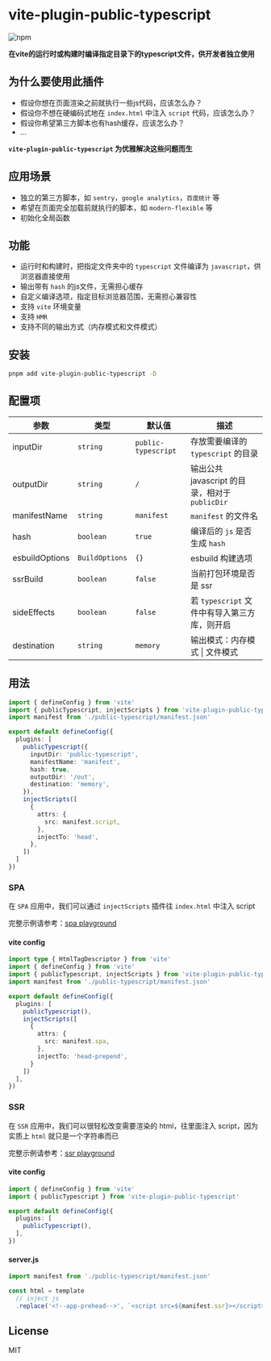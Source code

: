 # vite-plugin-public-typescript

![npm][npm-img]

<!-- **中文** | [English](./README.md) -->

**在vite的运行时或构建时编译指定目录下的typescript文件，供开发者独立使用**

## 为什么要使用此插件

- 假设你想在页面渲染之前就执行一些js代码，应该怎么办？
- 假设你不想在硬编码式地在 `index.html` 中注入 `script` 代码，应该怎么办？
- 假设你希望第三方脚本也有hash缓存，应该怎么办？
- ...

**`vite-plugin-public-typescript` 为优雅解决这些问题而生**

## 应用场景

- 独立的第三方脚本，如 `sentry`，`google analytics`，`百度统计` 等
- 希望在页面完全加载前就执行的脚本，如 `modern-flexible` 等
- 初始化全局函数

## 功能

- 运行时和构建时，把指定文件夹中的 `typescript` 文件编译为 `javascript`，供浏览器直接使用
- 输出带有 `hash` 的js文件，无需担心缓存
- 自定义编译选项，指定目标浏览器范围，无需担心兼容性
- 支持 `vite` 环境变量
- 支持 `HMR`
- 支持不同的输出方式（内存模式和文件模式）

## 安装

```bash
pnpm add vite-plugin-public-typescript -D
```

## 配置项

| 参数           | 类型           | 默认值              | 描述                                           |
| -------------- | -------------- | ------------------- | ---------------------------------------------- |
| inputDir       | `string`       | `public-typescript` | 存放需要编译的 `typescript` 的目录             |
| outputDir      | `string`       | `/`                 | 输出公共 javascript 的目录，相对于 `publicDir` |
| manifestName   | `string`       | `manifest`          | `manifest` 的文件名                            |
| hash           | `boolean`      | `true`              | 编译后的 `js` 是否生成 `hash `                 |
| esbuildOptions | `BuildOptions` | `{}`                | esbuild 构建选项                               |
| ssrBuild       | `boolean`      | `false`             | 当前打包环境是否是 ssr                         |
| sideEffects    | `boolean`      | `false`             | 若 `typescript` 文件中有导入第三方库，则开启   |
| destination    | `string`       | `memory`            | 输出模式：内存模式 \| 文件模式                 |


## 用法

```typescript
import { defineConfig } from 'vite'
import { publicTypescript, injectScripts } from 'vite-plugin-public-typescript'
import manifest from './public-typescript/manifest.json'

export default defineConfig({
  plugins: [
    publicTypescript({
      inputDir: 'public-typescript',
      manifestName: 'manifest',
      hash: true,
      outputDir: '/out',
      destination: 'memory',
    }),
    injectScripts([
      {
        attrs: {
          src: manifest.script,
        },
        injectTo: 'head',
      },
    ])
  ]
})
```


### SPA

在 `SPA` 应用中，我们可以通过 `injectScripts` 插件往 `index.html` 中注入 script

完整示例请参考：[spa playground](./playground/spa/vite.config.ts)

#### vite config

```typescript
import type { HtmlTagDescriptor } from 'vite'
import { defineConfig } from 'vite'
import { publicTypescript, injectScripts } from 'vite-plugin-public-typescript'
import manifest from './public-typescript/manifest.json'

export default defineConfig({
  plugins: [
    publicTypescript(),
    injectScripts([
      {
        attrs: {
          src: manifest.spa,
        },
        injectTo: 'head-prepend',
      }
    ])
  ],
})
```

### SSR

在 `SSR` 应用中，我们可以很轻松改变需要渲染的 html，往里面注入 script，因为实质上 `html` 就只是一个字符串而已

完整示例请参考：[ssr playground](./playground/ssr/index.html)

#### vite config

```typescript
import { defineConfig } from 'vite'
import { publicTypescript } from 'vite-plugin-public-typescript'

export default defineConfig({
  plugins: [
    publicTypescript(),
  ],
})
```

#### server.js

```js
import manifest from './public-typescript/manifest.json'

const html = template
  // inject js
  .replace('<!--app-prehead-->', `<script src=${manifest.ssr}></script>`)
```


## License

MIT

[npm-img]: https://img.shields.io/npm/v/vite-plugin-public-typescript.svg
